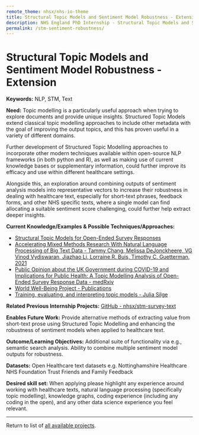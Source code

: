 ```yaml
---
remote_theme: nhsx/nhs-io-theme
title: Structural Topic Models and Sentiment Model Robustness - Extension
description: NHS England PhD Internship - Structural Topic Models and Sentiment Model Robustness - Extension
permalink: /stm-sentiment-robustness/
---
```


# Structural Topic Models and Sentiment Model Robustness - Extension

**Keywords:**  NLP, STM, Text

**Need:**  Topic modelling is a particularly useful approach when trying to explore documents and provide unique insights. Structured Topic Models extend classical topic modelling approaches to include other metadata with the goal of improving the output topics, and this has proven useful in a variety of different domains.  

Further development of Structured Topic Modelling approaches to incorporate other modern techniques available within open-source NLP frameworks (in both python and R), as well as making use of current knowledge bases or supplementary information, could further improve its efficacy and use within different healthcare settings. 

Alongside this, an exploration around combining outputs of sentiment analysis models into representative vectors to increase their robustness in dealing with healthcare text, especially for short-text phrases, feedback forms, and other NHS specific texts, where a single model can find allocating a suitable sentiment score challenging, could further help extract deeper insights. 

**Current Knowledge/Examples & Possible Techniques/Approaches:**
- [Structural Topic Models for Open-Ended Survey Responses](https://doi.org/10.1111/ajps.12103)
- [Accelerating Mixed Methods Research With Natural Language Processing of Big Text Data - Tammy Chang, Melissa DeJonckheere, VG Vinod Vydiswaran, Jiazhao Li, Lorraine R. Buis, Timothy C. Guetterman, 2021](https://journals.sagepub.com/doi/abs/10.1177/15586898211021196)
- [Public Opinion about the UK Government during COVID-19 and Implications for Public Health: A Topic Modelling Analysis of Open-Ended Survey Response Data - medRxiv](https://www.medrxiv.org/content/10.1101/2021.03.24.21254094v1)
- [World Well-Being Project - Publications](http://www.wwbp.org/publications.html)
- [Training, evaluating, and interpreting topic models - Julia Silge](https://juliasilge.com/blog/evaluating-stm/)

**Related Previous Internship Projects:** [GitHub - nhsx/stm-survey-text](https://github.com/nhsx/stm-survey-text)

**Enables Future Work:**  Provide alternative methods of extracting value from short-text prose using Structured Topic Modelling and enhancing the robustness of sentiment models when applied to healthcare text.

**Outcome/Learning Objectives:** Additional suite of functionality via e.g., semantic search analysis. Ability to combine multiple sentiment model outputs for robustness.

**Datasets:** Open Healthcare text datasets e.g. Nottinghamshire Healthcare NHS Foundation Trust Friends and Family Feedback

**Desired skill set:** When applying please highlight any experience around working with healthcare texts, natural language processing (specifically topic modelling), knowledge graphs, coding experience (including any coding in the open), and any other data science experience you feel relevant.

---
Return to list of [all available projects](https://nhsx.github.io/nhsx-internship-projects/projects.html).
